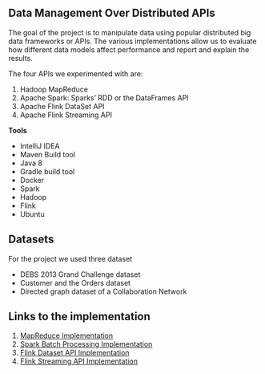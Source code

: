 ## Data Management Over Distributed APIs

The goal of the project is to manipulate data using popular distributed big data frameworks or APIs. The various implementations allow us to evaluate how different data models affect performance and report and explain the results. <br>

The four APIs we experimented with are:

1.  Hadoop MapReduce
2.  Apache Spark: Sparks’ RDD or the DataFrames API
3.  Apache Flink DataSet API 
4.  Apache Flink Streaming API


**Tools** <br>

* IntelliJ IDEA
* Maven Build tool
* Java 8 
* Gradle build tool
* Docker
* Spark
* Hadoop
* Flink
* Ubuntu
## Datasets
For the project we used three dataset

* DEBS 2013 Grand Challenge dataset
* Customer and the Orders dataset
* Directed graph dataset of a Collaboration Network

## Links to the implementation
1.  [MapReduce Implementation](https://github.com/htefera/Scalable-Data-science-Project-1/tree/master/Mapreduce%20Task)
2. [Spark Batch Processing Implementation](https://github.com/htefera/Scalable-Data-science-Project-1/tree/master/Spark%20Batch%20Processing%20Task)
3. [Flink Dataset API Implementation](https://github.com/htefera/Scalable-Data-science-Project-1/tree/master/Flink%20Dataset%20API%20Task)
4. [Flink Streaming API Implementation](https://github.com/htefera/Scalable-Data-science-Project-1/tree/master/Flink%20Streaming%20API%20Task)

 
